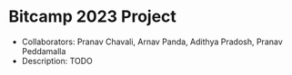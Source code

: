 # Bitcamp 2023 Project
* Collaborators: Pranav Chavali, Arnav Panda, Adithya Pradosh, Pranav Peddamalla
* Description: TODO
